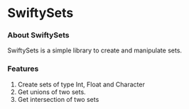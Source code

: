 # SwiftySets
### About SwiftySets
SwiftySets is a simple library to create and manipulate sets. 
### Features
1. Create sets of type Int, Float and Character
2. Get unions of two sets.
3. Get intersection of two sets
